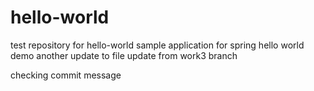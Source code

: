 # hello-world
test repository for hello-world
sample application for spring hello world demo
another update to file
update from work3 branch

checking commit message

